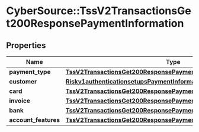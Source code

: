 # CyberSource::TssV2TransactionsGet200ResponsePaymentInformation

## Properties
Name | Type | Description | Notes
------------ | ------------- | ------------- | -------------
**payment_type** | [**TssV2TransactionsGet200ResponsePaymentInformationPaymentType**](TssV2TransactionsGet200ResponsePaymentInformationPaymentType.md) |  | [optional] 
**customer** | [**Riskv1authenticationsetupsPaymentInformationCustomer**](Riskv1authenticationsetupsPaymentInformationCustomer.md) |  | [optional] 
**card** | [**TssV2TransactionsGet200ResponsePaymentInformationCard**](TssV2TransactionsGet200ResponsePaymentInformationCard.md) |  | [optional] 
**invoice** | [**TssV2TransactionsGet200ResponsePaymentInformationInvoice**](TssV2TransactionsGet200ResponsePaymentInformationInvoice.md) |  | [optional] 
**bank** | [**TssV2TransactionsGet200ResponsePaymentInformationBank**](TssV2TransactionsGet200ResponsePaymentInformationBank.md) |  | [optional] 
**account_features** | [**TssV2TransactionsGet200ResponsePaymentInformationAccountFeatures**](TssV2TransactionsGet200ResponsePaymentInformationAccountFeatures.md) |  | [optional] 



